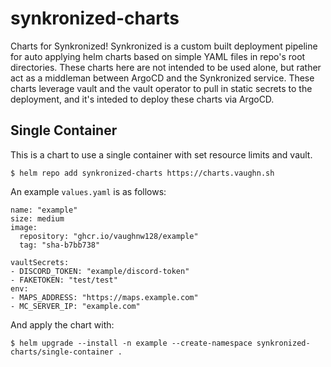 # synkronized-charts

Charts for Synkronized! Synkronized is a custom built deployment pipeline for auto applying helm charts based on simple YAML files in repo's root directories. These charts here are not intended to be used alone, but rather act as a middleman between ArgoCD and the Synkronized service. These charts leverage vault and the vault operator to pull in static secrets to the deployment, and it's inteded to deploy these charts via ArgoCD. 

## Single Container

This is a chart to use a single container with set resource limits and vault.

```shell
$ helm repo add synkronized-charts https://charts.vaughn.sh
```

An example `values.yaml` is as follows:

```
name: "example"
size: medium
image:
  repository: "ghcr.io/vaughnw128/example"
  tag: "sha-b7bb738"

vaultSecrets:
- DISCORD_TOKEN: "example/discord-token"
- FAKETOKEN: "test/test"
env:
- MAPS_ADDRESS: "https://maps.example.com"
- MC_SERVER_IP: "example.com"
  ```
And apply the chart with:

```shell
$ helm upgrade --install -n example --create-namespace synkronized-charts/single-container .
```